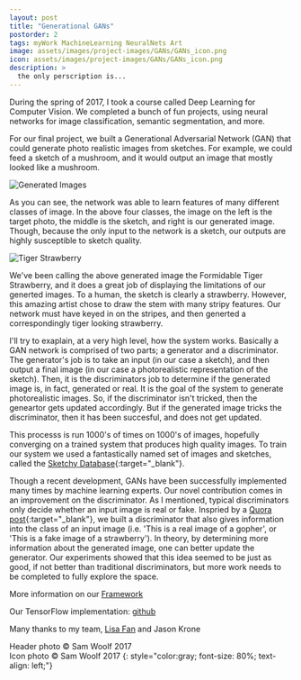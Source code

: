 ```yaml
---
layout: post
title: "Generational GANs"
postorder: 2
tags: myWork MachineLearning NeuralNets Art
image: assets/images/project-images/GANs/GANs_icon.png
icon: assets/images/project-images/GANs/GANs_icon.png
description: >
  the only perscription is...
---
```

During the spring of 2017, I took a course called Deep Learning for Computer Vision. We completed a bunch of fun projects, using neural networks for image classification, semantic segmentation, and more. 

For our final project, we built a Generational Adversarial Network (GAN) that could generate photo realistic images from sketches. For example, we could feed a sketch of a mushroom, and it would output an image that mostly looked like a mushroom. 

![Generated Images](../assets/images/project-images/GANs/goodimages.png)

As you can see, the network was able to learn features of many different classes of image. In the above four classes, the image on the left is the target photo, the middle is the sketch, and right is our generated image. Though, because the only input to the network is a sketch, our outputs are highly susceptible to sketch quality. 

![Tiger Strawberry](../assets/images/project-images/GANs/tigerstrawberry.png)

We've been calling the above generated image the Formidable Tiger Strawberry, and it does a great job of displaying the limitations of our generted images. To a human, the sketch is clearly a strawberry. However, this amazing artist chose to draw the stem with many stripy features. Our network must have keyed in on the stripes, and then generted a correspondingly tiger looking strawberry. 

I'll try to exaplain, at a very high level, how the system works. Basically a GAN network is comprised of two parts; a generator and a discriminator. The generator's job is to take an input (in our case a sketch), and then output a final image (in our case a photorealistic representation of the sketch). Then, it is the discriminators job to determine if the generated image is, in fact, generated or real. It is the goal of the system to generate photorealistic images. So, if the discriminator isn't tricked, then the geneartor gets updated accordingly. But if the generated image tricks the discriminator, then it has been succesful, and does not get updated. 

This processs is run 1000's of times on 1000's of images, hopefully converging on a trained system that produces high quality images. To train our system we used a fantastically named set of images and sketches, called the [Sketchy Database](http://sketchy.eye.gatech.edu/){:target="_blank"}. 

Though a recent development, GANs have been successfully implemented many times by machine learning experts. Our novel contribution comes in an improvement on the discriminator. As I mentioned, typical discriminators only decide whether an input image is real or fake. Inspried by a [Quora post](https://www.quora.com/Can-Generative-Adversarial-networks-use-multi-class-labels){:target="_blank"}, we built a discriminator that also gives information into the class of an input image (i.e. 'This is a real image of a gopher', or 'This is a fake image of a strawberry'). In theory, by determining more information about the generated image, one can better update the generator. Our experiments showed that this idea seemed to be just as good, if not better than traditional discriminators, but more work needs to be completed to fully explore the space. 

More information on our [Framework](https://affinelayer.com/pix2pix/)

Our TensorFlow implementation: [github](https://github.com/swoolf/sketchgan2)

Many thanks to my team, [Lisa Fan](mailto:lisafan38@gmail.com) and Jason Krone

Header photo &copy; Sam Woolf 2017<br>
Icon photo &copy; Sam Woolf 2017
{: style="color:gray; font-size: 80%; text-align: left;"}